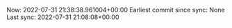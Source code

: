 Now: 2022-07-31 21:38:38.961004+00:00 Earliest commit since sync: None Last sync: 2022-07-31 21:08:08+00:00
